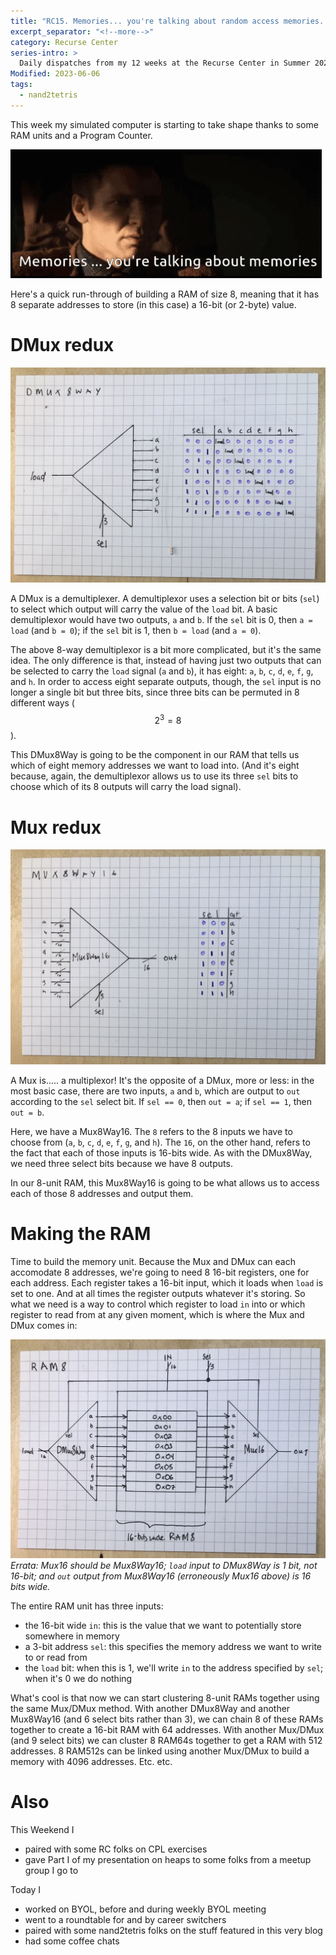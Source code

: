 ```yaml
---
title: "RC15. Memories... you're talking about random access memories..."
excerpt_separator: "<!--more-->"
category: Recurse Center
series-intro: >
  Daily dispatches from my 12 weeks at the Recurse Center in Summer 2023
Modified: 2023-06-06
tags:
  - nand2tetris
---
```


This week my simulated computer is starting to take shape thanks to some RAM units and a Program Counter.

![Memories](/assets/images/RC15_bladerunner.gif)

Here's a quick run-through of building a RAM of size 8, meaning that it has 8 separate addresses to store (in this case) a 16-bit (or 2-byte) value.

# DMux redux 

![DMux8Way](/assets/images/RC15_DMux8Way.jpg)

A DMux is a demultiplexer. A demultiplexor uses a selection bit or bits (`sel`) to select which output will carry the value of the `load` bit. A basic demultiplexor would have two outputs, `a` and `b`. If the `sel` bit is 0, then `a = load` (and `b = 0`); if the `sel` bit is 1, then `b = load` (and `a = 0`).

The above 8-way demultiplexor is a bit more complicated, but it's the same idea. The only difference is that, instead of having just two outputs that can be selected to carry the `load` signal (`a` and `b`), it has eight: `a`, `b`, `c`, `d`, `e`, `f`, `g`, and `h`. In order to access eight separate outputs, though, the `sel` input is no longer a single bit but three bits, since three bits can be permuted in 8 different ways ($$ 2^3 = 8 $$).

This DMux8Way is going to be the component in our RAM that tells us which of eight memory addresses we want to load into. (And it's eight because, again, the demultiplexor allows us to use its three `sel` bits to choose which of its 8 outputs will carry the load signal).


# Mux redux

![Overall pie](/assets/images/RC15_Mux8Way16.jpg)

A Mux is..... a multiplexor! It's the opposite of a DMux, more or less: in the most basic case, there are two inputs, `a` and `b`, which are output to `out` according to the `sel` select bit. If `sel == 0`, then `out = a`; if `sel == 1`, then `out = b`.

Here, we have a Mux8Way16. The `8` refers to the 8 inputs we have to choose from (`a`, `b`, `c`, `d`, `e`, `f`, `g`, and `h`). The `16`, on the other hand, refers to the fact that each of those inputs is 16-bits wide. As with the DMux8Way, we need three select bits because we have 8 outputs.

In our 8-unit RAM, this Mux8Way16 is going to be what allows us to access each of those 8 addresses and output them.

# Making the RAM

Time to build the memory unit. Because the Mux and DMux can each accomodate 8 addresses, we're going to need 8 16-bit registers, one for each address. Each register takes a 16-bit input, which it loads when `load` is set to one. And at all times the register outputs whatever it's storing. So what we need is a way to control which register to load `in` into or which register to read from at any given moment, which is where the Mux and DMux comes in:

![Overall pie](/assets/images/RC15_RAM8.jpg)
*Errata: Mux16 should be Mux8Way16; `load` input to DMux8Way is 1 bit, not 16-bit; and `out` output from Mux8Way16 (erroneously Mux16 above) is 16 bits wide.*

The entire RAM unit has three inputs: 
- the 16-bit wide `in`: this is the value that we want to potentially store somewhere in memory
- a 3-bit address `sel`: this specifies the memory address we want to write to or read from
- the `load` bit: when this is 1, we'll write `in` to the address specified by `sel`; when it's 0 we do nothing

What's cool is that now we can start clustering 8-unit RAMs together using the same Mux/DMux method. With another DMux8Way and another Mux8Way16 (and 6 select bits rather than 3), we can chain 8 of these RAMs together to create a 16-bit RAM with 64 addresses. With another Mux/DMux (and 9 select bits) we can cluster 8 RAM64s together to get a RAM with 512 addresses. 8 RAM512s can be linked using another Mux/DMux to build a memory with 4096 addresses. Etc. etc.


# Also

This Weekend I
- paired with some RC folks on CPL exercises
- gave Part I of my presentation on heaps to some folks from a meetup group I go to

Today I
- worked on BYOL, before and during weekly BYOL meeting
- went to a roundtable for and by career switchers
- paired with some nand2tetris folks on the stuff featured in this very blog
- had some coffee chats

